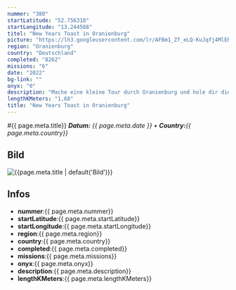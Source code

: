 ```yaml
---
nummer: "380"
startLatitude: "52.756318"
startLongitude: "13.244588"
titel: "New Years Toast in Oranienburg"
picture: "https://lh3.googleusercontent.com/lr/AFBm1_Zf_eLQ-KuJqfj4MlERMWrx2SjnlVo2h-U7Cot06R2ND72esmlYQLyxSinPG9gWHIzXc9YWYrmFh7-7fkvk4XEcUvTAXZ8zZvqOu7F9qilazfxz8ddd7Iyx-mmUKX6AQxWvI7PYvvPp4EBzYMe9ivUjdkOev56nq5Q-EZEm-7Vr5RRKnfV0H4XchxrEzSfz30IVMek6IsffhIn3DcUxfYDhJ5USywjFNv42Kviwi0lbQUpsb7fHs7JPXOTX8QDMz93dTHJCkqwonUZ0Ydrg-gX2sgz6m9V9t1Gi63Fcn6F7e2dLmMDi1K-dUBu1L5pP10xM3hTxlBMvx2iB7mPhYdIAxbfUTQ9TGesZLDfAsGqs_aN0VyQjdzX2Vrr755P040mbHM9HCGYB5H-7z3Dx79lBVzv2id_VSoUOMJOIfEyeA0wP5ihv7RBzhNSpuglBVzBdN-eka7u0jnYMDLZ9hIHiJfttN4Td1bUSVKXwSLZXzy_HlG-tCNbdGjeriiFtDBEZ2UNjaC6o4aBW55e4x2pTH-7vhB2eaTA2FG0Qn3sEmnRMWytwRd2ifbsAMxknx3fQrZpPzTjQMyGSYfQMVOWtF3H7rqjpQXR_W4rv6bCa52EkxR2Ty5yPi0JX9IqmXKu179ex82GrTb5RezPRlywOQuYFrZvYTF19Y8K6xnMdPUF-AXm709rofWMPS39l1GHiaUFNbyyc50iA-4DBIjzf-up6_cmVShqzM1lvIZk0bihKCgkfwLFHgikvjLVkg2pKH19-LxynBuMx5es3AFmyYEZiIB-38pMtUUAbPtXdcSYCHuwAtUtMS6uT2Xie-q1NRV-b0oD3tt_29Wdlmn--KVv5dQM"
region: "Oranienburg"
country: "Deutschland"
completed: "8262"
missions: "6"
date: "2022"
bg-link: ""
onyx: "0"
description: "Mache eine kleine Tour durch Oranienburg und hole dir die Toasts ins Profil"
lengthKMeters: "1,68"
title: "New Years Toast in Oranienburg"
---
```


#{{ page.meta.title}}
_**Datum:** {{ page.meta.date }} • **Country:**{{ page.meta.country}}_

## Bild
![{{page.meta.title | default('Bild')}}]({{page.meta.picture}})

## Infos
- **nummer**:{{ page.meta.nummer}}
- **startLatitude**:{{ page.meta.startLatitude}}
- **startLongitude**:{{ page.meta.startLongitude}}
- **region**:{{ page.meta.region}}
- **country**:{{ page.meta.country}}
- **completed**:{{ page.meta.completed}}
- **missions**:{{ page.meta.missions}}
- **onyx**:{{ page.meta.onyx}}
- **description**:{{ page.meta.description}}
- **lengthKMeters**:{{ page.meta.lengthKMeters}}

